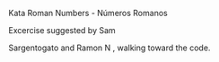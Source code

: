 Kata Roman Numbers - Números Romanos

Excercise suggested by Sam

Sargentogato and Ramon N , walking toward the code.
